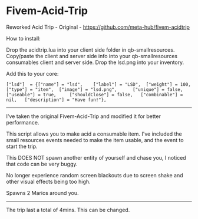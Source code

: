 # Fivem-Acid-Trip
Reworked Acid Trip - Original - https://github.com/meta-hub/fivem-acidtrip


How to install:

Drop the acidtrip.lua into your client side folder in qb-smallresources.
Copy/paste the client and server side info into your qb-smallresources consumables client and server side.
Drop the lsd.png into your inventory.

Add this to your core:

```["lsd"] 	= {["name"] = "lsd", 	["label"] = "LSD", 	["weight"] = 100, 	["type"] = "item", 	["image"] = "lsd.png", 		["unique"] = false, 	["useable"] = true, 	["shouldClose"] = false,   ["combinable"] = nil,   ["description"] = "Have fun!"},```

--------------------------------

I've taken the original Fivem-Acid-Trip and modified it for better performance.

This script allows you to make acid a consumable item. I've included the small resources events needed to make the item usable, and the event to start the trip.

This DOES NOT spawn another entity of yourself and chase you, I noticed that code can be very buggy.

No longer experience random screen blackouts due to screen shake and other visual effects being too high.

Spawns 2 Marios around you.

--------------------------------

The trip last a total of 4mins. This can be changed.
